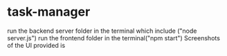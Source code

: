 # task-manager
run the backend server folder in the terminal which include ("node server.js")
run the frontend folder in the terminal("npm start")
Screenshots of the UI provided is
